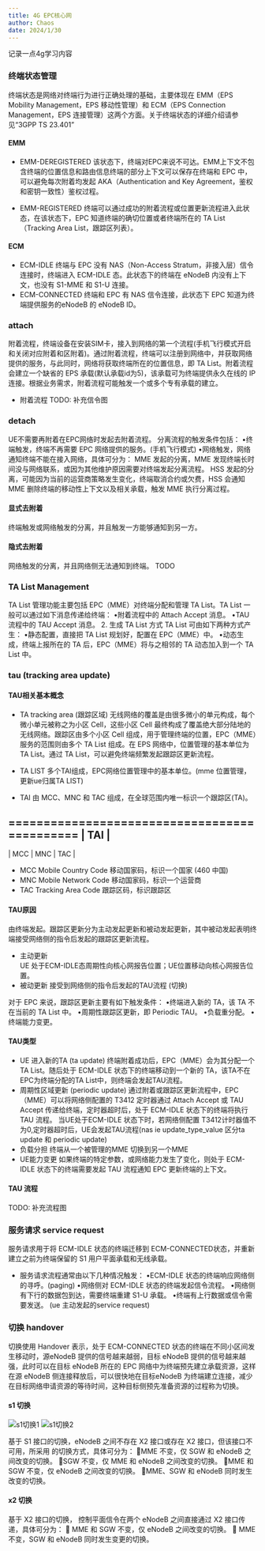 ```yaml
---
title: 4G EPC核心网
author: Chaos
date: 2024/1/30
---
```


记录一点4g学习内容

<!-- more -->

### 终端状态管理
终端状态是网络对终端行为进行正确处理的基础，主要体现在 EMM（EPS Mobility Management，EPS 移动性管理）和 ECM（EPS Connection Management，EPS 连接管理）这两个方面。关于终端状态的详细介绍请参见“3GPP TS 23.401”

#### EMM
- EMM-DEREGISTERED
该状态下，终端对EPC来说不可达。EMM上下文不包含终端的位置信息和路由信息终端的部分上下文可以保存在终端和 EPC 中，可以避免每次附着均发起 AKA（Authentication and Key Agreement，鉴权和密钥一致性）鉴权过程。

- EMM-REGISTERED
终端可以通过成功的附着流程或位置更新流程进入此状态，在该状态下，EPC 知道终端的确切位置或者终端所在的 TA List（Tracking Area List，跟踪区列表）。

#### ECM
- ECM-IDLE
终端与 EPC 没有 NAS（Non-Access Stratum，非接入层）信令连接时，终端进入 ECM-IDLE 态。此状态下的终端在 eNodeB 内没有上下文，也没有 S1-MME 和 S1-U 连接。
- ECM-CONNECTED
终端和 EPC 有 NAS 信令连接，此状态下 EPC 知道为终端提供服务的eNodeB 的 eNodeB ID。


### attach
附着流程，终端设备在安装SIM卡，接入到网络的第一个流程(手机飞行模式开启和关闭对应附着和区附着)。通过附着流程，终端可以注册到网络中，并获取网络提供的服务，与此同时，网络将获取终端所在的位置信息，即 TA List。附着流程会建立一个缺省的 EPS 承载(默认承载id为5)，该承载可为终端提供永久在线的 IP 连接。根据业务需求，附着流程可能触发一个或多个专有承载的建立。

- 附着流程
TODO: 补充信令图

### detach
UE不需要再附着在EPC网络时发起去附着流程。
分离流程的触发条件包括：
•终端触发，终端不再需要 EPC 网络提供的服务。(手机飞行模式)
•网络触发，网络通知终端不能在接入网络，具体可分为：
MME 发起的分离，MME 发现终端长时间没与网络联系，或因为其他维护原因需要对终端发起分离流程。
HSS 发起的分离，可能因为当前的运营商策略发生变化，终端取消合约或欠费，HSS 会通知 MME 删除终端的移动性上下文以及相关承载，触发 MME 执行分离过程。

#### 显式去附着
终端触发或网络触发的分离，并且触发一方能够通知到另一方。
#### 隐式去附着
网络触发的分离，并且网络侧无法通知到终端。
TODO

### TA List Management
TA List 管理功能主要包括 EPC（MME）对终端分配和管理 TA List。TA List 一般可以通过如下消息传递给终端：
•附着流程中的 Attach Accept 消息。
•TAU 流程中的 TAU Accept 消息。
2. 生成 TA List 方式
TA List 可由如下两种方式产生：
•静态配置，直接把 TA List 规划好，配置在 EPC（MME）中。
•动态生成，终端上报所在的 TA 后，EPC（MME）将与之相邻的 TA 动态加入到一个 TA List
中。
### tau (tracking area update)

#### TAU相关基本概念
- TA tracking area (跟踪区域)
无线网络的覆盖是由很多微小的单元构成，每个微小单元被称之为小区 Cell，这些小区 Cell 最终构成了覆盖绝大部分陆地的无线网络。跟踪区由多个小区 Cell 组成，用于管理终端的位置，EPC（MME）服务的范围则由多个 TA List 组成。在 EPS 网络中，位置管理的基本单位为 TA List。通过 TA List，可以避免终端频繁发起跟踪区更新流程。

- TA LIST
多个TAI组成，EPC网络位置管理中的基本单位。(mme 位置管理，更新ue归属TA LIST)
- TAI
由 MCC、MNC 和 TAC 组成，在全球范围内唯一标识一个跟踪区(TA)。

=============================================
\|                 TAI                       \|
---------------------------------------------
\|   MCC     \|  MNC    \|      TAC            \|

- MCC Mobile Country Code
移动国家码，标识一个国家  (460 中国)
- MNC Mobile Network Code
移动国家码，标识一个运营商 
- TAC Tracking Area Code
跟踪区码，标识跟踪区

#### TAU原因
由终端发起。跟踪区更新分为主动发起更新和被动发起更新，其中被动发起表明终端接受网络侧的指令后发起的跟踪区更新流程。
- 主动更新  
UE 处于ECM-IDLE态周期性向核心网报告位置；UE位置移动向核心网报告位置。
- 被动更新
接受到网络侧的指令后发起的TAU流程 (切换)  

对于 EPC 来说，跟踪区更新主要有如下触发条件：
•终端进入新的 TA，该 TA 不在当前的 TA List 中。
•周期性跟踪区更新，即 Periodic TAU。
•负载重分配。
•终端能力变更。

#### TAU类型
- UE 进入新的TA  (ta update)
终端附着成功后，EPC（MME）会为其分配一个 TA List。随后处于 ECM-IDLE 状态下的终端移动到一个新的 TA，该TA不在EPC为终端分配的TA List中，则终端会发起TAU流程。
- 周期性区域更新  (periodic update)
通过附着或跟踪区更新流程中，EPC（MME）可以将网络侧配置的 T3412 定时器通过 Attach Accept
或 TAU Accept 传递给终端，定时器超时后，处于 ECM-IDLE 状态下的终端将执行 TAU 流程。
当UE处于ECM-IDLE 状态下时，若网络侧配置 T3412计时器值不为0,定时器超时后，UE会发起TAU流程(nas ie update_type_value 区分ta update 和 periodic update)
- 负载分担
终端从一个被管理的MME 切换到另一个MME
- UE能力变更
如果终端的特定参数，或网络能力发生了变化，则处于 ECM-IDLE 状态下的终端需要发起 TAU 流程通知 EPC 更新终端的上下文。

#### TAU 流程
TODO: 补充流程图

### 服务请求 service request
服务请求用于将 ECM-IDLE 状态的终端迁移到 ECM-CONNECTED状态，并重新建立之前为终端保留的 S1 用户平面承载和无线承载。

- 服务请求流程通常由以下几种情况触发：
•ECM-IDLE 状态的终端响应网络侧的寻呼。(paging)
•网络侧对 ECM-IDLE 状态的终端发起信令流程。
•网络侧有下行的数据包到达，需要终端重建 S1-U 承载。
•终端有上行数据或信令需要发送。 (ue 主动发起的service request)

### 切换  handover
切换使用 Handover 表示，处于 ECM-CONNECTED 状态的终端在不同小区间发生移动时，源eNodeB 提供的信号越来越弱，目标 eNodeB 提供的信号越来越强，此时可以在目标 eNodeB 所在的 EPC 网络中为终端预先建立承载资源，这样在源 eNodeB 侧连接释放后，可以很快地在目标eNodeB 为终端建立连接，减少在目标网络申请资源的等待时间，这种目标侧预先准备资源的过程称为切换。
#### s1 切换
![s1切换1](http://nas.xiaojiacheng.top:5543//blog_pic/uploads/2024/03/20240319170309.png)
![s1切换2](http://nas.xiaojiacheng.top:5543//blog_pic/uploads/2024/03/20240319170427.png)

基于 S1 接口的切换，eNodeB 之间不存在 X2 接口或存在 X2 接口，但该接口不可用，所采用
的切换方式，具体可分为：
MME 不变，仅 SGW 和 eNodeB 之间改变的切换。
SGW 不变，仅 MME 和 eNodeB 之间改变的切换。
MME 和 SGW 不变，仅 eNodeB 之间改变的切换。
MME、SGW 和 eNodeB 同时发生改变的切换。

#### x2 切换
基于 X2 接口的切换，
控制平面信令在两个 eNodeB 之间直接通过 X2 接口传递，具体可分为：
 MME 和 SGW 不变，仅 eNodeB 之间改变的切换。
 MME 不变，SGW 和 eNodeB 同时发生变更的切换。


